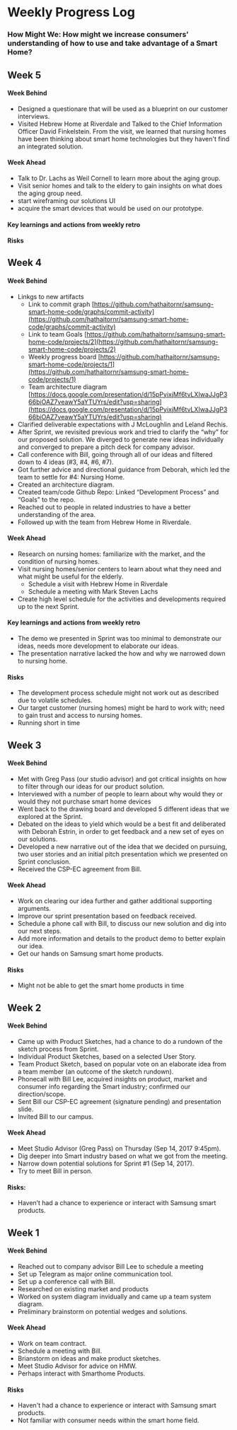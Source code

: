 # Weekly Progress Log

### How Might We: How might we increase consumers’ understanding of how to use and take advantage of a Smart Home? 

## Week 5
#### Week Behind
  - Designed a questionare that will be used as a blueprint on our customer interviews.
  - Visited Hebrew Home at Riverdale and Talked to the Chief Information Officer David Finkelstein. From the visit, we learned that nursing homes have been thinking about smart home technologies but they haven't find an integrated solution.
  
#### Week Ahead
  - Talk to Dr. Lachs as Weil Cornell to learn more about the aging group.
  - Visit senior homes and talk to the eldery to gain insights on what does the aging group need.
  - start wireframing our solutions UI
  - acquire the smart devices that would be used on our prototype.

#### Key learnings and actions from weekly retro

#### Risks


## Week 4 
#### Week Behind
  - Linkgs to new artifacts
    * Link to commit graph [https://github.com/hathaitornr/samsung-smart-home-code/graphs/commit-activity](https://github.com/hathaitornr/samsung-smart-home-code/graphs/commit-activity)
    * Link to team Goals [https://github.com/hathaitornr/samsung-smart-home-code/projects/2](https://github.com/hathaitornr/samsung-smart-home-code/projects/2)
    * Weekly progress board [https://github.com/hathaitornr/samsung-smart-home-code/projects/1](https://github.com/hathaitornr/samsung-smart-home-code/projects/1)
    * Team architecture diagram [https://docs.google.com/presentation/d/15pPyixjMf6tvLXIwaJJgP366biOAZ7veawY5aYTUYrs/edit?usp=sharing](https://docs.google.com/presentation/d/15pPyixjMf6tvLXIwaJJgP366biOAZ7veawY5aYTUYrs/edit?usp=sharing)
  - Clarified deliverable expectations with J McLoughlin and Leland Rechis.
  - After Sprint, we revisited previous work and tried to clarify the “why” for our proposed solution. We diverged to generate new ideas individually and converged to prepare a pitch deck for company advisor. 
  - Call conference with Bill, going through all of our ideas and filtered down to 4 ideas (#3, #4, #6, #7).
  - Got further advice and directional guidance from Deborah, which led the team to settle for #4: Nursing Home.
  - Created an architecture diagram.
  - Created team/code Github Repo: Linked “Development Process” and  “Goals” to the repo.
  - Reached out to people in related industries to have a better understanding of the area.
  - Followed up with the team from Hebrew Home in Riverdale.

#### Week Ahead
  - Research on nursing homes: familiarize with the market, and the condition of nursing homes.
  - Visit nursing homes/senior centers to learn about what they need and what might be useful for the elderly.
    - Schedule a visit with Hebrew Home in Riverdale
    - Schedule a meeting with Mark Steven Lachs
  - Create high level schedule for the activities and developments required up to the next Sprint.

#### Key learnings and actions from weekly retro
  - The demo we presented in Sprint was too minimal to demonstrate our ideas, needs more development to  elaborate our ideas.
  - The presentation narrative lacked the how and why we narrowed down to nursing home. 

#### Risks
  - The development process schedule might not work out as described due to volatile schedules.
  - Our target customer (nursing homes) might be hard to work with; need to gain trust and access to nursing homes.
  - Running short in time


## Week 3
#### Week Behind
  - Met with Greg Pass (our studio advisor) and got critical insights on how to filter through our ideas for our product solution.
  - Interviewed with a number of people to learn about why would they or would they not purchase smart home devices 
  - Went back to the drawing board and developed 5 different ideas that we explored at the Sprint.
  - Debated on the ideas to yield which would be a best fit and deliberated with Deborah Estrin, in order to get feedback and a new set of eyes on our solutions. 
  - Developed a new narrative out of the idea that we decided on pursuing, two user stories and an initial pitch presentation which we presented on Sprint conclusion.
  - Received the CSP-EC agreement from Bill.
  
#### Week Ahead
  - Work on clearing our idea further and gather additional supporting arguments.
  - Improve our sprint presentation based on feedback received.
  - Schedule a phone call with Bill, to discuss our new solution and dig into our next steps.
  - Add more information and details to the product demo to better explain our idea.
  - Get our hands on Samsung smart home products.

#### Risks
  - Might not be able to get the smart home products in time
  
  
## Week 2
#### Week Behind
  - Came up with Product Sketches, had a chance to do a rundown of the sketch process from Sprint.
  - Individual Product Sketches, based on a selected User Story.
  - Team Product Sketch, based on popular vote on an elaborate idea from a team member (an outcome of the sketch rundown).
  - Phonecall with Bill Lee, acquired insights on product, market and consumer info regarding the Smart industry; confirmed our  direction/scope.
  - Sent Bill our CSP-EC agreement (signature pending) and presentation slide.
  - Invited Bill to our campus.
  
#### Week Ahead
  - Meet Studio Advisor (Greg Pass) on Thursday (Sep 14, 2017  9:45pm).
  - Dig deeper into Smart industry based on what we got from the meeting.
  - Narrow down potential solutions for Sprint #1 (Sep 14, 2017).
  - Try to meet Bill in person.

#### Risks:
  - Haven’t had a chance to experience or interact with Samsung smart products.
  
  
## Week 1
#### Week Behind
  - Reached out to company advisor Bill Lee to schedule a meeting
  - Set up Telegram as major online communication tool.
  - Set up a conference call with Bill.
  - Researched on existing market and products
  - Worked on system diagram invidually and came up a team system diagram.
  - Preliminary brainstorm on potential wedges and solutions.
  
#### Week Ahead
  - Work on team contract.
  - Schedule a meeting with Bill.
  - Brianstorm on ideas and make product sketches.
  - Meet Studio Advisor for advice on HMW.
  - Perhaps interact with Smarthome Products.
  
#### Risks
  - Haven't had a chance to experience or interact with Samsung smart products.
  - Not familiar with consumer needs within the smart home field.
